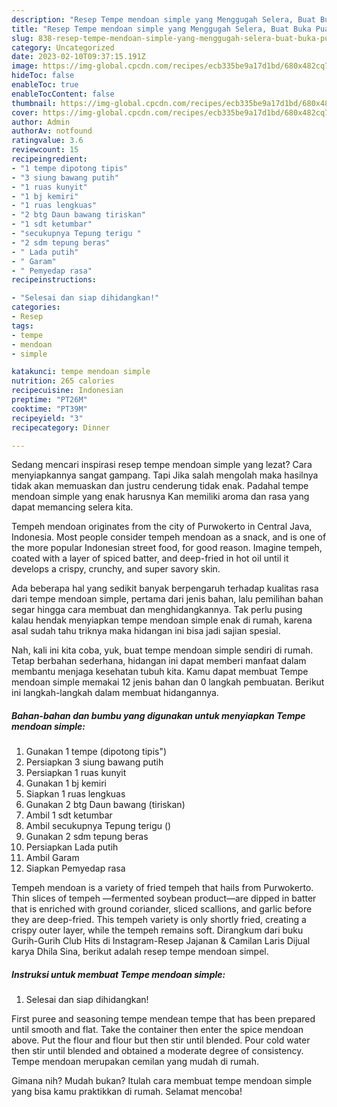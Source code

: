 ```yaml
---
description: "Resep Tempe mendoan simple yang Menggugah Selera, Buat Buka Puasa Enak Banget"
title: "Resep Tempe mendoan simple yang Menggugah Selera, Buat Buka Puasa Enak Banget"
slug: 838-resep-tempe-mendoan-simple-yang-menggugah-selera-buat-buka-puasa-enak-banget
category: Uncategorized
date: 2023-02-10T09:37:15.191Z
image: https://img-global.cpcdn.com/recipes/ecb335be9a17d1bd/680x482cq70/tempe-mendoan-simple-foto-resep-utama.jpg
hideToc: false
enableToc: true
enableTocContent: false
thumbnail: https://img-global.cpcdn.com/recipes/ecb335be9a17d1bd/680x482cq70/tempe-mendoan-simple-foto-resep-utama.jpg
cover: https://img-global.cpcdn.com/recipes/ecb335be9a17d1bd/680x482cq70/tempe-mendoan-simple-foto-resep-utama.jpg
author: Admin
authorAv: notfound
ratingvalue: 3.6
reviewcount: 15
recipeingredient:
- "1 tempe dipotong tipis"
- "3 siung bawang putih"
- "1 ruas kunyit"
- "1 bj kemiri"
- "1 ruas lengkuas"
- "2 btg Daun bawang tiriskan"
- "1 sdt ketumbar"
- "secukupnya Tepung terigu "
- "2 sdm tepung beras"
- " Lada putih"
- " Garam"
- " Pemyedap rasa"
recipeinstructions:

- "Selesai dan siap dihidangkan!"
categories:
- Resep
tags:
- tempe
- mendoan
- simple

katakunci: tempe mendoan simple 
nutrition: 265 calories
recipecuisine: Indonesian
preptime: "PT26M"
cooktime: "PT39M"
recipeyield: "3"
recipecategory: Dinner

---
```



Sedang mencari inspirasi resep tempe mendoan simple yang lezat? Cara menyiapkannya sangat gampang. Tapi Jika salah mengolah maka hasilnya tidak akan memuaskan dan justru cenderung tidak enak. Padahal tempe mendoan simple yang enak harusnya Kan memiliki aroma dan rasa yang dapat memancing selera kita.


Tempeh mendoan originates from the city of Purwokerto in Central Java, Indonesia. Most people consider tempeh mendoan as a snack, and is one of the more popular Indonesian street food, for good reason. Imagine tempeh, coated with a layer of spiced batter, and deep-fried in hot oil until it develops a crispy, crunchy, and super savory skin.

Ada beberapa hal yang sedikit banyak berpengaruh terhadap kualitas rasa dari tempe mendoan simple, pertama dari jenis bahan, lalu pemilihan bahan segar hingga cara membuat dan menghidangkannya. Tak perlu pusing kalau hendak menyiapkan tempe mendoan simple enak di rumah, karena asal sudah tahu triknya maka hidangan ini bisa jadi sajian spesial.


Nah, kali ini kita coba, yuk, buat tempe mendoan simple sendiri di rumah. Tetap berbahan sederhana, hidangan ini dapat memberi manfaat dalam membantu menjaga kesehatan tubuh kita. Kamu dapat membuat Tempe mendoan simple memakai 12 jenis bahan dan 0 langkah pembuatan. Berikut ini langkah-langkah dalam membuat hidangannya.

<!--inarticleads1-->

##### Bahan-bahan dan bumbu yang digunakan untuk menyiapkan Tempe mendoan simple:

1. Gunakan 1 tempe (dipotong tipis&#34;)
1. Persiapkan 3 siung bawang putih
1. Persiapkan 1 ruas kunyit
1. Gunakan 1 bj kemiri
1. Siapkan 1 ruas lengkuas
1. Gunakan 2 btg Daun bawang (tiriskan)
1. Ambil 1 sdt ketumbar
1. Ambil secukupnya Tepung terigu ()
1. Gunakan 2 sdm tepung beras
1. Persiapkan  Lada putih
1. Ambil  Garam
1. Siapkan  Pemyedap rasa


Tempeh mendoan is a variety of fried tempeh that hails from Purwokerto. Thin slices of tempeh —fermented soybean product—are dipped in batter that is enriched with ground coriander, sliced scallions, and garlic before they are deep-fried. This tempeh variety is only shortly fried, creating a crispy outer layer, while the tempeh remains soft. Dirangkum dari buku Gurih-Gurih Club Hits di Instagram-Resep Jajanan &amp; Camilan Laris Dijual karya Dhila Sina, berikut adalah resep tempe mendoan simpel. 

<!--inarticleads2-->

##### Instruksi untuk membuat Tempe mendoan simple:


1. Selesai dan siap dihidangkan!

First puree and seasoning tempe mendean tempe that has been prepared until smooth and flat. Take the container then enter the spice mendoan above. Put the flour and flour but then stir until blended. Pour cold water then stir until blended and obtained a moderate degree of consistency. Tempe mendoan merupakan cemilan yang mudah di rumah. 

Gimana nih? Mudah bukan? Itulah cara membuat tempe mendoan simple yang bisa kamu praktikkan di rumah. Selamat mencoba!
